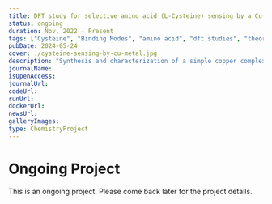 ```yaml
---
title: DFT study for selective amino acid (L-Cysteine) sensing by a Cu(II)
status: ongoing
duration: Nov, 2022 - Present
tags: ["Cysteine", "Binding Modes", "amino acid", "dft studies", "theoretical", "experimental", "ongoing"]
pubDate: 2024-05-24
cover: ./cysteine-sensing-by-cu-metal.jpg
description: "Synthesis and characterization of a simple copper complex using L-Cysteine to use as a vital antioxidant to protect cells and tissues from oxidation."
journalName: 
isOpenAccess: 
journalUrl: 
codeUrl: 
runUrl: 
dockerUrl: 
newsUrl: 
galleryImages: 
type: ChemistryProject
---
```

# Ongoing Project
This is an ongoing project. Please come back later for the project details.
